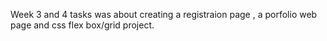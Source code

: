Week 3 and 4 tasks was about creating a registraion page , a porfolio web page and css flex box/grid project.